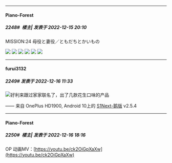 

*****

####  Piano-Forest  
##### 2248#         楼主| 发表于 2022-12-15 20:10

MISSION:24 母役と妻役／ともだちとかいもの

<img src="https://p.sda1.dev/8/d8fc37393e89aaba5ff71ae31fa308e0/episode24_1.jpg" referrerpolicy="no-referrer">
<img src="https://p.sda1.dev/8/dddc618945e05e3f5f4e581f5c7c6572/episode24_2.jpg" referrerpolicy="no-referrer">
<img src="https://p.sda1.dev/8/d4a4ccb89890c5c8383f1461cc092508/episode24_3.jpg" referrerpolicy="no-referrer">
<img src="https://p.sda1.dev/8/bbe15de1113919bb61ec79da5610ff65/episode24_4.jpg" referrerpolicy="no-referrer">
<img src="https://p.sda1.dev/8/cb02823f71d82cdc032b9dde16aa9d5a/episode24_5.jpg" referrerpolicy="no-referrer">
<img src="https://p.sda1.dev/8/25ecd62d3fb03fb22033339b71e93edc/episode24_6.jpg" referrerpolicy="no-referrer">



*****

####  furui3132  
##### 2249#       发表于 2022-12-16 11:33

<img src="https://static.saraba1st.com/image/smiley/face2017/067.png" referrerpolicy="no-referrer">好利来跟过家家联名了，出了几款花生口味的产品

—— 来自 OnePlus HD1900, Android 10上的 [S1Next-鹅版](https://github.com/ykrank/S1-Next/releases) v2.5.4



*****

####  Piano-Forest  
##### 2250#         楼主| 发表于 2022-12-16 18:16

OP 动画MV：[https://youtu.be/ck2OiGpXaXw](https://youtu.be/ck2OiGpXaXw)

